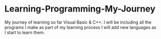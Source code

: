 # Learning-Programming-My-Journey
My journey of learning so far Visual Basic & C++. I will be including all the programs I make as part of my learning process
I will add new languages as I start to learn them.
